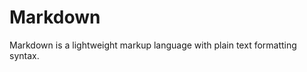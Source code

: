 <!--
@meta: %{
  title: "Markdown",
  description: "Markdown is a lightweight markup language with plain text formatting syntax."
  layout
}
-->

# Markdown

Markdown is a lightweight markup language with plain text formatting syntax.
